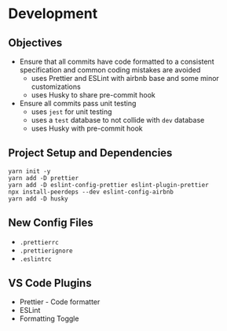 # Development

## Objectives

* Ensure that all commits have code formatted to a consistent specification and common coding mistakes are avoided
    - uses Prettier and ESLint with airbnb base and some minor customizations
    - uses Husky to share pre-commit hook
* Ensure all commits pass unit testing
    - uses `jest` for unit testing
    - uses a `test` database to not collide with `dev` database
    - uses Husky with pre-commit hook
## Project Setup and Dependencies

```shell
yarn init -y
yarn add -D prettier
yarn add -D eslint-config-prettier eslint-plugin-prettier
npx install-peerdeps --dev eslint-config-airbnb
yarn add -D husky
```

## New Config Files

* `.prettierrc`
* `.prettierignore`
* `.eslintrc`


## VS Code Plugins

* Prettier - Code formatter
* ESLint
* Formatting Toggle


